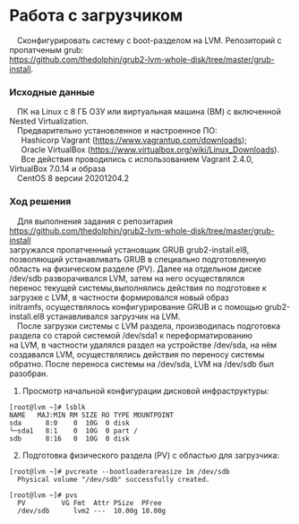 # Работа с загрузчиком #
&ensp;&ensp;Сконфигурировать систему c boot-разделом на LVM. Репозиторий с пропатченым grub:<br/>
https://github.com/thedolphin/grub2-lvm-whole-disk/tree/master/grub-install.
### Исходные данные ###
&ensp;&ensp;ПК на Linux c 8 ГБ ОЗУ или виртуальная машина (ВМ) с включенной Nested Virtualization.<br/>
&ensp;&ensp;Предварительно установленное и настроенное ПО:<br/>
&ensp;&ensp;&ensp;Hashicorp Vagrant (https://www.vagrantup.com/downloads);<br/>
&ensp;&ensp;&ensp;Oracle VirtualBox (https://www.virtualbox.org/wiki/Linux_Downloads).<br/>
&ensp;&ensp;&ensp;Все действия проводились с использованием Vagrant 2.4.0, VirtualBox 7.0.14 и образа<br/> 
&ensp;&ensp;CentOS 8 версии 20201204.2
### Ход решения ###
&ensp;&ensp;Для выполнения задания с репозитария https://github.com/thedolphin/grub2-lvm-whole-disk/tree/master/grub-install<br/>
загружался пропатченный установщик GRUB grub2-install.el8, позволяющий устанавливать GRUB в специально подготовленную<br/>
область на физическом разделе (PV). Далее на отдельном диске /dev/sdb разворачивалcя LVM, затем на него осуществлялся<br/> 
перенос текущей системы,выполнялись действия по подготовке к загрузке с LVM, в частности формировался новый образ<br/>
initramfs, осуществлялось конфигурирование GRUB и с помощью grub2-install.el8 устанавливался загрузчик на LVM.<br/> 
&ensp;&ensp;После загрузки системы с LVM раздела, производилась подготовка раздела со старой системой /dev/sda1 к переформатированию<br/>
на LVM, в частности удалялся раздел на устройстве /dev/sda, на нём создавался LVM, осуществлялись действия по переносу системы обратно.
После переноса системы на /dev/sda, LVM на /dev/sdb был разобран.<br/>
1. Просмотр начальной конфигурации дисковой инфраструктуры:<br/>
```shell
[root@lvm ~]# lsblk
NAME   MAJ:MIN RM SIZE RO TYPE MOUNTPOINT
sda      8:0    0  10G  0 disk 
└─sda1   8:1    0  10G  0 part /
sdb      8:16   0  10G  0 disk 
```
2. Подготовка физического раздела (PV) с областью для загрузчика:
```shell
[root@lvm ~]# pvcreate --bootloaderareasize 1m /dev/sdb
  Physical volume "/dev/sdb" successfully created.

[root@lvm ~]# pvs
  PV         VG Fmt  Attr PSize  PFree 
  /dev/sdb      lvm2 ---  10.00g 10.00g
```
